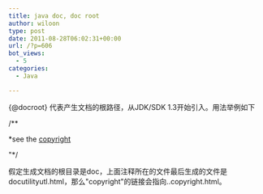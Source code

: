 ```yaml
---
title: java doc, doc root
author: wiloon
type: post
date: 2011-08-28T06:02:31+00:00
url: /?p=606
bot_views:
  - 5
categories:
  - Java

---
```

{@docroot} 代表产生文档的根路径，从JDK/SDK 1.3开始引入。用法举例如下
  
/**
  
*see the <a href={@docroot}/copyright.html>copyright</a>
  
"*/
  
假定生成文档的根目录是doc，上面注释所在的文件最后生成的文件是docutilityutl.html，那么"copyright"的链接会指向..copyright.html。